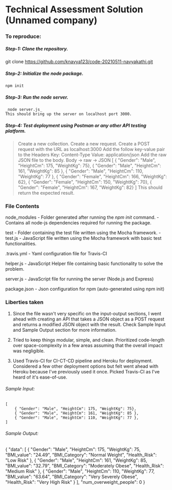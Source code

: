 # Technical Assessment Solution (Unnamed company)

### To reproduce:
##### Step-1: Clone the repository.
git clone https://github.com/knavya123/code-20210511-navyakathi.git
##### Step-2: Initialize the node package.  
	npm init 
##### Step-3: Run the node server.
	_node server.js_
	This should bring up the server on localhost port 3000.
##### Step-4: Test deployment using Postman or any other API testing platform.
> Create a new collection.
> Create a new request.
> Create a POST request with the URL as localhost:3000
> Add the follow key-value pair to the Headers
	Key: Content-Type
	Value: application/json
> Add the raw JSON file to the body.
	Body -> raw -> JSON
	[
		{ "Gender": "Male", "HeightCm": 175, "WeightKg": 75}, 
		{ "Gender": "Male", "HeightCm": 161, "WeightKg": 85 }, 
		{ "Gender": "Male", "HeightCm": 110, "WeightKg": 77 }, 
		{ "Gender": "Female", "HeightCm": 166, "WeightKg": 62}, 
		{ "Gender": "Female", "HeightCm": 150, "WeightKg": 70}, 
		{ "Gender": "Female", "HeightCm": 167, "WeightKg": 82}
	]
	This should return the expected result.

### File Contents
node_modules
	- Folder generated after running the _npm init_ command. 
	- Contains all node-js dependencies required for running the package.

test
	- Folder containing the test file written using the Mocha framework.
	- test.js
		- JavaScript file written using the Mocha framework with basic test functionalities.

.travis.yml
	- Yaml configuration file for Travis-CI

helper.js
	- JavaScript Helper file containing basic functionality to solve the problem.

server.js
	- JavaScript file for running the server (Node.js and Express)

package.json
	- Json configuration for npm (auto-generated using npm init)

### Liberties taken
1. Since the file wasn't very specific on the input-output sections, I went ahead with creating an API that takes a JSON object as a POST request and returns a modified JSON object with the result.
Check Sample Input and Sample Output section for more information.

2. Tried to keep things modular, simple, and clean. Prioritized code-length over space-complexity in a few areas assuming that the overall impact was negligible.  

3. Used Travis-CI for CI-CT-CD pipeline and Heroku for deployment. 
Considered a few other deployment options but felt went ahead with Heroku because I've previously used it once.
Picked Travis-CI as I've heard of it's ease-of-use.

###### Sample Input:
	[
		{ "Gender": "Male", "HeightCm": 175, "WeightKg": 75}, 
		{ "Gender": "Male", "HeightCm": 161, "WeightKg": 85 }, 
		{ "Gender": "Male", "HeightCm": 110, "WeightKg": 77 }, 
	]
###### Sample Output:
{
    "data": [
        {
            "Gender": "Male",
            "HeightCm": 175,
            "WeightKg": 75,
            "BMI_value": "24.49",
            "BMI_Category": "Normal Weight",
            "Health_Risk": "Low Risk"
        },
        {
            "Gender": "Male",
            "HeightCm": 161,
            "WeightKg": 85,
            "BMI_value": "32.79",
            "BMI_Category": "Moderately Obese",
            "Health_Risk": "Medium Risk"
        },
        {
            "Gender": "Male",
            "HeightCm": 110,
            "WeightKg": 77,
            "BMI_value": "63.64",
            "BMI_Category": "Very Severely Obese",
            "Health_Risk": "Very High Risk"
        }
    ],
    "num_overweight_people": 0
}